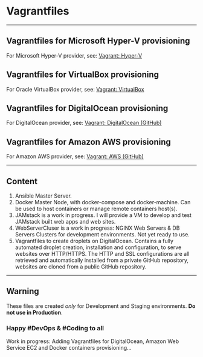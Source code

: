 # Vagrantfiles

----

## Vagrantfiles for Microsoft Hyper-V provisioning

For Microsoft Hyper-V provider, see: [Vagrant: Hyper-V](https://www.vagrantup.com/docs/hyperv/)

## Vagrantfiles for VirtualBox provisioning

For Oracle VirtualBox provider, see: [Vagrant: VirtualBox](https://www.vagrantup.com/docs/virtualbox/)

## Vagrantfiles for DigitalOcean provisioning

For DigitalOcean provider, see: [Vagrant: DigitalOcean (GitHub)](https://github.com/devopsgroup-io/vagrant-digitalocean)

## Vagrantfiles for Amazon AWS provisioning

For Amazon AWS provider, see: [Vagrant: AWS (GitHub)](https://github.com/mitchellh/vagrant-aws)

----

## Content

1. Ansible Master Server.
2. Docker Master Node, with docker-compose and docker-machine. Can be used to host containers or manage remote containers host(s).
3. JAMstack is a work in progress. I will provide a VM to develop and test JAMstack built web apps and web sites.
4. WebServerCluser is a work in progress: NGINX Web Servers & DB Servers Clusters for development environments.
Not yet ready to use.
5. Vagrantfiles to create droplets on DigitalOcean. Contains a fully automated droplet creation, installation and configuration, to serve websites over HTTP/HTTPS. The HTTP and SSL configurations are all retrieved and automatically installed from a private GitHub repository, websites are cloned from a public GitHub repository.

----

## Warning

These files are created *only* for Development and Staging environments. **Do not use in Production**.

### Happy #DevOps & #Coding to all

Work in progress: Adding Vagrantfiles for DigitalOcean, Amazon Web Service EC2 and Docker containers provisioning...
